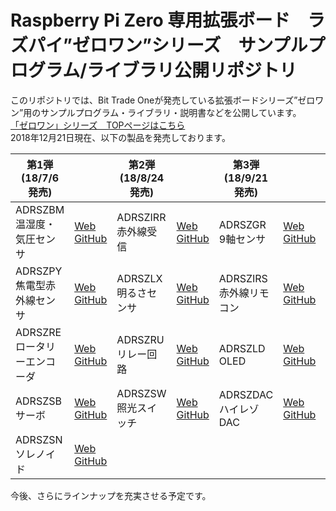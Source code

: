 # Raspberry Pi Zero 専用拡張ボード　ラズパイ”ゼロワン”シリーズ　サンプルプログラム/ライブラリ公開リポジトリ

このリポジトリでは、Bit Trade Oneが発売している拡張ボードシリーズ”ゼロワン”用のサンプルプログラム・ライブラリ・説明書などを公開しています。  
[「ゼロワン」シリーズ　TOPページはこちら](http://bit-trade-one.co.jp/product/module/zeroone01top/)  
2018年12月21日現在、以下の製品を発売しております。

|第1弾</br>(18/7/6 発売)||第2弾</br>(18/8/24 発売)||第3弾</br>(18/9/21 発売)||第4弾</br>(18/12/21 発売)||
|-|-|-|-|-|-|-|-|
|ADRSZBM</br>温湿度・気圧センサ|[Web](http://bit-trade-one.co.jp/product/module/adrszbm)</br>[GitHub](https://github.com/bit-trade-one/RasPi-Zero-One-Series/tree/master/1st/ADRSZBM_Enviroment_Sensor)|ADRSZIRR</br>赤外線受信|[Web](http://bit-trade-one.co.jp/product/module/adrszirr)</br>[GitHub](https://github.com/bit-trade-one/RasPi-Zero-One-Series/tree/master/2nd/ADRSZIRR_IR_Receiver)|ADRSZGR</br>9軸センサ|[Web](http://bit-trade-one.co.jp/adrszgr)</br>[GitHub](https://github.com/bit-trade-one/RasPi-Zero-One-Series/tree/master/3rd/ADRSZGR_9-Axis_Gyro)|ADRSZHB</br>USBハブ|[Web](http://bit-trade-one.co.jp/adrszhb/)|
|ADRSZPY</br>焦電型赤外線センサ|[Web](http://bit-trade-one.co.jp/product/module/adrszpy)</br>[GitHub](https://github.com/bit-trade-one/RasPi-Zero-One-Series/tree/master/1st/ADRSZPY_Pyroelectric_Sensor)|ADRSZLX</br>明るさセンサ|[Web](http://bit-trade-one.co.jp/product/module/adrszlx)</br>[GitHub](https://github.com/bit-trade-one/RasPi-Zero-One-Series/tree/master/2nd/ADRSZLX_Luminance_Sensor)|ADRSZIRS</br>赤外線リモコン|[Web](http://bit-trade-one.co.jp/adrszirs)</br>[GitHub](https://github.com/bit-trade-one/RasPi-Zero-One-Series/tree/master/3rd/ADRSZIRS_IR_Sender)|ADRSZGP</br>GPSモジュール|[Web](http://bit-trade-one.co.jp/adrszgp/)|
|ADRSZRE</br>ロータリーエンコーダ|[Web](http://bit-trade-one.co.jp/product/module/adrszre)</br>[GitHub](https://github.com/bit-trade-one/RasPi-Zero-One-Series/tree/master/1st/ADRSZRE_Rotary_Encoder)|ADRSZRU</br>リレー回路|[Web](http://bit-trade-one.co.jp/product/module/adrszru)</br>[GitHub](https://github.com/bit-trade-one/RasPi-Zero-One-Series/tree/master/2nd/ADRSZRU_Relay_Unit)|ADRSZLD</br>OLED|[Web](http://bit-trade-one.co.jp/adrszld)</br>[GitHub](https://github.com/bit-trade-one/RasPi-Zero-One-Series/tree/master/3rd/ADRSZLD_OLED_Display)|ADRSZUP</br>電源保持基板|[Web](http://bit-trade-one.co.jp/adrszup/)|
|ADRSZSB</br>サーボ|[Web](http://bit-trade-one.co.jp/product/module/adrszsb)</br>[GitHub](https://github.com/bit-trade-one/RasPi-Zero-One-Series/tree/master/1st/ADRSZSB_Servo_Motor)|ADRSZSW</br>照光スイッチ|[Web](http://bit-trade-one.co.jp/product/module/adrszsw)</br>[GitHub](https://github.com/bit-trade-one/RasPi-Zero-One-Series/tree/master/2nd/ADRSZSW_Illuminated_Switch)|ADRSZDAC</br>ハイレゾDAC|[Web](http://bit-trade-one.co.jp/adrszdac)</br>[GitHub](https://github.com/bit-trade-one/RasPi-Zero-One-Series/tree/master/3rd/ADRSZDAC_Hi-Rez_DAC)|ADRSZCM</br>クランプメータ|[Web](http://bit-trade-one.co.jp/adrszcm/)|
|ADRSZSN</br>ソレノイド| [Web](http://bit-trade-one.co.jp/product/module/adrszsn)</br>[GitHub](https://github.com/bit-trade-one/RasPi-Zero-One-Series/tree/master/1st/ADRSZSN_Solenoid)|

今後、さらにラインナップを充実させる予定です。
